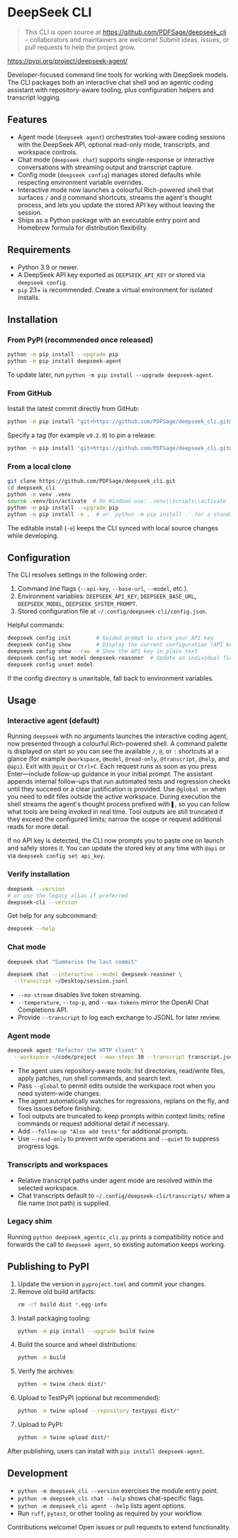 # DeepSeek CLI

> This CLI is open source at https://github.com/PDFSage/deepseek_cli – collaborators and maintainers are welcome! Submit ideas, issues, or pull requests to help the project grow.

https://pypi.org/project/deepseek-agent/

Developer-focused command line tools for working with DeepSeek models. The CLI
packages both an interactive chat shell and an agentic coding assistant with
repository-aware tooling, plus configuration helpers and transcript logging.

## Features
- Agent mode (`deepseek agent`) orchestrates tool-aware coding sessions with the
  DeepSeek API, optional read-only mode, transcripts, and workspace controls.
- Chat mode (`deepseek chat`) supports single-response or interactive
  conversations with streaming output and transcript capture.
- Config mode (`deepseek config`) manages stored defaults while respecting
  environment variable overrides.
- Interactive mode now launches a colourful Rich-powered shell that surfaces
  `/` and `@` command shortcuts, streams the agent's thought process, and lets
  you update the stored API key without leaving the session.
- Ships as a Python package with an executable entry point and Homebrew formula
  for distribution flexibility.

## Requirements
- Python 3.9 or newer.
- A DeepSeek API key exported as `DEEPSEEK_API_KEY` or stored via
  `deepseek config`.
- `pip` 23+ is recommended. Create a virtual environment for isolated installs.

## Installation

### From PyPI (recommended once released)
```bash
python -m pip install --upgrade pip
python -m pip install deepseek-agent
```

To update later, run `python -m pip install --upgrade deepseek-agent`.

### From GitHub
Install the latest commit directly from GitHub:
```bash
python -m pip install "git+https://github.com/PDFSage/deepseek_cli.git@main"
```
Specify a tag (for example `v0.2.0`) to pin a release:
```bash
python -m pip install "git+https://github.com/PDFSage/deepseek_cli.git@v0.2.0"
```

### From a local clone
```bash
git clone https://github.com/PDFSage/deepseek_cli.git
cd deepseek_cli
python -m venv .venv
source .venv/bin/activate  # On Windows use: .venv\\Scripts\\activate
python -m pip install --upgrade pip
python -m pip install -e .  # or `python -m pip install .` for a standard install
```

The editable install (`-e`) keeps the CLI synced with local source changes while
developing.

## Configuration
The CLI resolves settings in the following order:
1. Command line flags (`--api-key`, `--base-url`, `--model`, etc.).
2. Environment variables: `DEEPSEEK_API_KEY`, `DEEPSEEK_BASE_URL`,
   `DEEPSEEK_MODEL`, `DEEPSEEK_SYSTEM_PROMPT`.
3. Stored configuration file at `~/.config/deepseek-cli/config.json`.

Helpful commands:
```bash
deepseek config init        # Guided prompt to store your API key
deepseek config show        # Display the current configuration (API key redacted)
deepseek config show --raw  # Show the API key in plain text
deepseek config set model deepseek-reasoner  # Update an individual field
deepseek config unset model
```

If the config directory is unwritable, fall back to environment variables.

## Usage

### Interactive agent (default)
Running `deepseek` with no arguments launches the interactive coding agent,
now presented through a colourful Rich-powered shell. A command palette is
displayed on start so you can see the available `/`, `@`, or `:` shortcuts at a
glance (for example `@workspace`, `@model`, `@read-only`, `@transcript`,
`@help`, and `@api`). Exit with `@quit` or `Ctrl+C`. Each request runs as soon
as you press Enter—include follow-up guidance in your initial prompt. The
assistant appends internal follow-ups that run automated tests and regression
checks until they succeed or a clear justification is provided.
Use `@global on` when you need to edit files outside the active workspace.
During execution the shell streams the agent's thought process prefixed with
`▌`, so you can follow what tools are being invoked in real time. Tool outputs
are still truncated if they exceed the configured limits; narrow the scope or
request additional reads for more detail.

If no API key is detected, the CLI now prompts you to paste one on launch and
safely stores it. You can update the stored key at any time with `@api` or via
`deepseek config set api_key`.

### Verify installation
```bash
deepseek --version
# or use the legacy alias if preferred
deepseek-cli --version
```

Get help for any subcommand:
```bash
deepseek --help
```

### Chat mode
```bash
deepseek chat "Summarise the last commit"

deepseek chat --interactive --model deepseek-reasoner \
  --transcript ~/Desktop/session.jsonl
```
- `--no-stream` disables live token streaming.
- `--temperature`, `--top-p`, and `--max-tokens` mirror the OpenAI Chat
  Completions API.
- Provide `--transcript` to log each exchange to JSONL for later review.

### Agent mode
```bash
deepseek agent "Refactor the HTTP client" \
  --workspace ~/code/project --max-steps 30 --transcript transcript.jsonl
```
- The agent uses repository-aware tools: list directories, read/write files,
  apply patches, run shell commands, and search text.
- Pass `--global` to permit edits outside the workspace root when you need
  system-wide changes.
- The agent automatically watches for regressions, replans on the fly, and
  fixes issues before finishing.
- Tool outputs are truncated to keep prompts within context limits; refine
  commands or request additional detail if necessary.
- Add `--follow-up "Also add tests"` for additional prompts.
- Use `--read-only` to prevent write operations and `--quiet` to suppress
  progress logs.

### Transcripts and workspaces
- Relative transcript paths under agent mode are resolved within the selected
  workspace.
- Chat transcripts default to `~/.config/deepseek-cli/transcripts/` when a file
  name (not path) is supplied.

### Legacy shim
Running `python deepseek_agentic_cli.py` prints a compatibility notice and
forwards the call to `deepseek agent`, so existing automation keeps working.

## Publishing to PyPI
1. Update the version in `pyproject.toml` and commit your changes.
2. Remove old build artifacts:
   ```bash
   rm -rf build dist *.egg-info
   ```
3. Install packaging tooling:
   ```bash
   python -m pip install --upgrade build twine
   ```
4. Build the source and wheel distributions:
   ```bash
   python -m build
   ```
5. Verify the archives:
   ```bash
   python -m twine check dist/*
   ```
6. Upload to TestPyPI (optional but recommended):
   ```bash
   python -m twine upload --repository testpypi dist/*
   ```
7. Upload to PyPI:
   ```bash
   python -m twine upload dist/*
   ```

After publishing, users can install with `pip install deepseek-agent`.

## Development
- `python -m deepseek_cli --version` exercises the module entry point.
- `python -m deepseek_cli chat --help` shows chat-specific flags.
- `python -m deepseek_cli agent --help` lists agent options.
- Run `ruff`, `pytest`, or other tooling as required by your workflow.

Contributions welcome! Open issues or pull requests to extend functionality.
